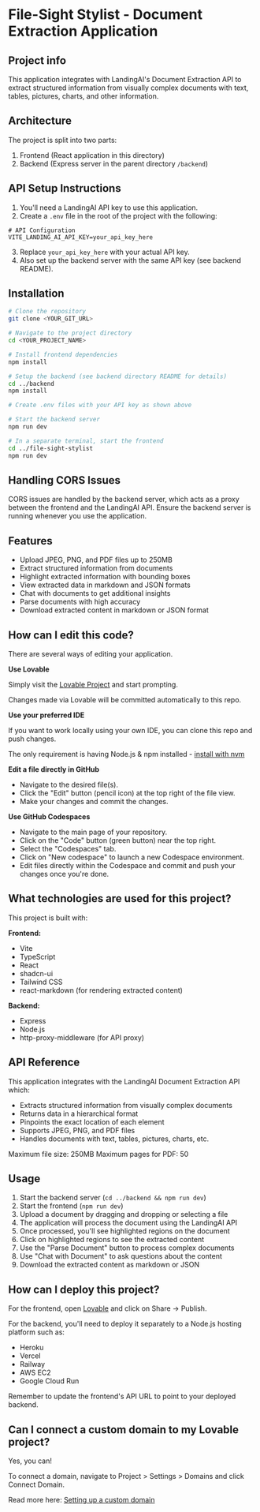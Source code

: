 # File-Sight Stylist - Document Extraction Application

## Project info

This application integrates with LandingAI's Document Extraction API to extract structured information from visually complex documents with text, tables, pictures, charts, and other information.

## Architecture

The project is split into two parts:

1. Frontend (React application in this directory)
2. Backend (Express server in the parent directory `/backend`)

## API Setup Instructions

1. You'll need a LandingAI API key to use this application.
2. Create a `.env` file in the root of the project with the following:

```
# API Configuration
VITE_LANDING_AI_API_KEY=your_api_key_here
```

3. Replace `your_api_key_here` with your actual API key.
4. Also set up the backend server with the same API key (see backend README).

## Installation

```sh
# Clone the repository
git clone <YOUR_GIT_URL>

# Navigate to the project directory
cd <YOUR_PROJECT_NAME>

# Install frontend dependencies
npm install

# Setup the backend (see backend directory README for details)
cd ../backend
npm install

# Create .env files with your API key as shown above

# Start the backend server
npm run dev

# In a separate terminal, start the frontend
cd ../file-sight-stylist
npm run dev
```

## Handling CORS Issues

CORS issues are handled by the backend server, which acts as a proxy between the frontend and the LandingAI API. Ensure the backend server is running whenever you use the application.

## Features

- Upload JPEG, PNG, and PDF files up to 250MB
- Extract structured information from documents
- Highlight extracted information with bounding boxes
- View extracted data in markdown and JSON formats
- Chat with documents to get additional insights
- Parse documents with high accuracy
- Download extracted content in markdown or JSON format

## How can I edit this code?

There are several ways of editing your application.

**Use Lovable**

Simply visit the [Lovable Project](https://lovable.dev/projects/51905309-ef16-4af5-a831-19a20a254d4d) and start prompting.

Changes made via Lovable will be committed automatically to this repo.

**Use your preferred IDE**

If you want to work locally using your own IDE, you can clone this repo and push changes.

The only requirement is having Node.js & npm installed - [install with nvm](https://github.com/nvm-sh/nvm#installing-and-updating)

**Edit a file directly in GitHub**

- Navigate to the desired file(s).
- Click the "Edit" button (pencil icon) at the top right of the file view.
- Make your changes and commit the changes.

**Use GitHub Codespaces**

- Navigate to the main page of your repository.
- Click on the "Code" button (green button) near the top right.
- Select the "Codespaces" tab.
- Click on "New codespace" to launch a new Codespace environment.
- Edit files directly within the Codespace and commit and push your changes once you're done.

## What technologies are used for this project?

This project is built with:

**Frontend:**

- Vite
- TypeScript
- React
- shadcn-ui
- Tailwind CSS
- react-markdown (for rendering extracted content)

**Backend:**

- Express
- Node.js
- http-proxy-middleware (for API proxy)

## API Reference

This application integrates with the LandingAI Document Extraction API which:

- Extracts structured information from visually complex documents
- Returns data in a hierarchical format
- Pinpoints the exact location of each element
- Supports JPEG, PNG, and PDF files
- Handles documents with text, tables, pictures, charts, etc.

Maximum file size: 250MB
Maximum pages for PDF: 50

## Usage

1. Start the backend server (`cd ../backend && npm run dev`)
2. Start the frontend (`npm run dev`)
3. Upload a document by dragging and dropping or selecting a file
4. The application will process the document using the LandingAI API
5. Once processed, you'll see highlighted regions on the document
6. Click on highlighted regions to see the extracted content
7. Use the "Parse Document" button to process complex documents
8. Use "Chat with Document" to ask questions about the content
9. Download the extracted content as markdown or JSON

## How can I deploy this project?

For the frontend, open [Lovable](https://lovable.dev/projects/51905309-ef16-4af5-a831-19a20a254d4d) and click on Share -> Publish.

For the backend, you'll need to deploy it separately to a Node.js hosting platform such as:

- Heroku
- Vercel
- Railway
- AWS EC2
- Google Cloud Run

Remember to update the frontend's API URL to point to your deployed backend.

## Can I connect a custom domain to my Lovable project?

Yes, you can!

To connect a domain, navigate to Project > Settings > Domains and click Connect Domain.

Read more here: [Setting up a custom domain](https://docs.lovable.dev/tips-tricks/custom-domain#step-by-step-guide)
